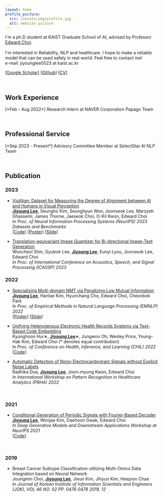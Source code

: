 ```yaml
---
layout: home
profile_picture:
  src: /assets/img/profile.jpg
  alt: website picture
---
```


<p>
  I'm a ph.D student at KAIST Graduate School of AI, advised by Professor <a href="https://mp2893.com/">Edward Choi</a>.
  <br />
  <br />
  I'm interested in Reliability, NLP and healthcare. I hope to make a reliable model that can be used safely in real world. 
  Feel free to contact me!
  <br />
  e-mail: jiyounglee0523 at kaist.ac.kr
</p>
[<a href="https://scholar.google.com/citations?user=1TtwcikAAAAJ&hl=ko">Google Scholar</a>] [<a href="https://github.com/jiyounglee-0523">Github</a>] [<a href="https://jiyounglee-0523.github.io/assets/CV.pdf">CV</a>]

&nbsp;

<p>
<h2> <strong>Work Experience</strong></h2>
</p>
[*Feb - Aug 2022*] Research Intern at NAVER Corporation Papago Team

&nbsp;

<p>
<h2> <strong>Professional Service</strong></h2>
</p>
[*Sep 2023 - Present*] Advisory Committee Member at SelectStar AI NLP Team 

&nbsp;

<p>
<h2> <strong>Publication</strong></h2>
</p>

<p>
<h3> <strong>2023</strong></h3>
</p>

<p>
    <ul>
    <li>
        <a href="https://arxiv.org/abs/2308.01525">VisAlign: Dataset for Measuring the Degree of Alignment between AI and Humans in Visual Perception</a>
        <br />
        <b><u>Jiyoung Lee</u></b>, Seungho Kim, Seunghyun Won, Joonseok Lee, Marzyeh Ghassemi, James Thorne, Jaeseok Choi, O-Kil Kwon, Edward Choi
        <br />
        <i>In Proc. of Neural Information Processing Systems (NeurIPS) 2023 Datasets and Benchmarks</i>
        <br />
        [<a href="https://github.com/jiyounglee-0523/VisAlign">Code</a>]
        [<a href="https://jiyounglee-0523.github.io/assets/posters/VisAlign.pdf">Poster</a>]
        [<a href="https://jiyounglee-0523.github.io/assets/slides/VisAlign.pdf">Slide</a>]
        </li>
</ul>
</p>

<p>
    <ul>
    <li>
        <a href="https://arxiv.org/abs/2112.00384">Translation-equivariant Image Quantizer for Bi-directional Image-Text Generation</a>
        <br />
        Woncheol Shin, Gyubok Lee, <b><u>Jiyoung Lee</u></b>, Eunyi Lyou, Joonseok Lee, Edward Choi
        <br />
        <i>In Proc. of International Conference on Acoustics, Speech, and Signal Processing (ICASSP) 2023</i>
        </li>
</ul>
</p>



<p>
<h3> <strong>2022</strong></h3>
</p>

<p>
    <ul>
    <li>
        <a href="https://arxiv.org/abs/2210.12910">Specializing Multi-domain NMT via Penalizing Low Mutual Information</a>
        <br />
        <b><u>Jiyoung Lee</u></b>, Hantae Kim, Hyunchang Cho, Edward Choi, Cheonbok Park
        <br />
        <i>In Proc. of Empirical Methods in Natural Language Processing (EMNLP) 2022</i>
        <br /> 
        [<a href="https://jiyounglee-0523.github.io/assets/posters/EMNLP2022.pdf">Poster</a>]
        [<a href="https://jiyounglee-0523.github.io/assets/slides/EMNLP2022.pdf">Slide</a>]
        </li>
</ul>
</p>

<p>
    <ul>
    <li>
        <a href="https://arxiv.org/abs/2108.03625">Unifying Heterogenous Electronic Health Records Systems via Text-Based Code Embedding</a>
        <br />
        Kyunghoon Hur∗, <b><u>Jiyoung Lee</u></b>∗, Jungwoo Oh, Wesley Price, Young-Hak Kim, Edward Choi (* denotes equal contribution)
        <br />
        <i>In Proc. of Conference on Health, Inference, and Learning (CHIL) 2022</i>
        <br /> 
        [<a href="https://github.com/hoon9405/DescEmb">Code</a>]
        </li>
</ul>
</p>

<p>
    <ul>
    <li>
        <a href="https://arxiv.org/abs/2208.08853">Automatic Detection of Noisy Electrocardiogram Signals without Explicit Noise Labels</a>
        <br />
        Radhika Dua, <b><u>Jiyoung Lee</u></b>, Joon-myung Kwon, Edward Choi
        <br />
        <i>In International Workshop on Pattern Recognition in Healthcare Analytics (PRHA) 2022</i>
        </li>
</ul>
</p>


&nbsp;

<p>
<h3> <strong>2021</strong></h3>
</p>

<p>
    <ul>
    <li>
        <a href="https://arxiv.org/abs/2110.12365">Conditional  Generation  of  Periodic  Signals  with Fourier-Based Decoder</a>
        <br />
        <b><u>Jiyoung Lee</u></b>, Wonjae Kim, Daehoon Gwak, Edward Choi
        <br />
        <i>In Deep Generative Models and Downstream Applications Workshop at NeurIPS 2021</i>
        <br />
        [<a href="https://github.com/jiyounglee-0523/FourierDecoder">Code</a>]
        </li>
</ul>
</p>


&nbsp;

<p>
<h3> <strong>2019</strong></h3>
</p>

<p>
    <ul>
    <li>
        Breast Cancer Subtype Classification utilizing Multi-Omics Data Integration based on Neural Network
        <br />
        Joungmin Choi, <b><u>Jiyoung Lee</u></b>, Jieun Kim, Jihyun Kim, Heejoon Chae
        <br />
        <i>In Journal of Korean Institute of Information Scientists and Engineers (JOK), VOL 46 NO. 02 PP. 0476  0478 2019. 12</i>
        </li>
</ul>
</p>

